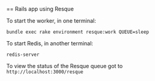 == Rails app using Resque

To start the worker, in one terminal:

```
bundle exec rake environment resque:work QUEUE=sleep
```

To start Redis, in another terminal:

```
redis-server
```

To view the status of the Resque queue got to `http://localhost:3000/resque`

